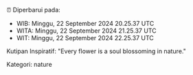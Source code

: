 ⏰ Diperbarui pada:
- WIB: Minggu, 22 September 2024 20.25.37 UTC
- WITA: Minggu, 22 September 2024 21.25.37 UTC
- WIT: Minggu, 22 September 2024 22.25.37 UTC

Kutipan Inspiratif:
"Every flower is a soul blossoming in nature."


Kategori: nature

